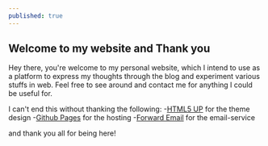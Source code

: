 ```yaml
---
published: true
---
```

## Welcome to my website and Thank you

Hey there, you're welcome to my personal website, which I intend to use as a platform to express my thoughts through the blog and experiment various stuffs in web. Feel free to see around and contact me for anything I could be useful for.

I can't end this without thanking the following:
-[HTML5 UP](http://html5up.net/) for the theme design
-[Github Pages](https://pages.github.com/) for the hosting
-[Forward Email](https://forwardemail.net/) for the email-service

and thank you all for being here!
